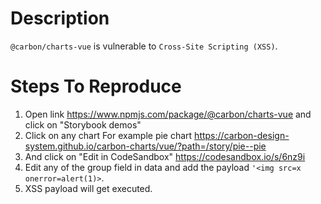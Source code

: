 # Description

`@carbon/charts-vue` is vulnerable to `Cross-Site Scripting (XSS)`.

# Steps To Reproduce

1. Open link https://www.npmjs.com/package/@carbon/charts-vue and click on "Storybook demos"
2. Click on any chart For example pie chart https://carbon-design-system.github.io/carbon-charts/vue/?path=/story/pie--pie
3. And click on "Edit in CodeSandbox" https://codesandbox.io/s/6nz9i
4. Edit any of the group field in data and add the payload `'<img src=x onerror=alert(1)>`.
5. XSS payload will get executed.
